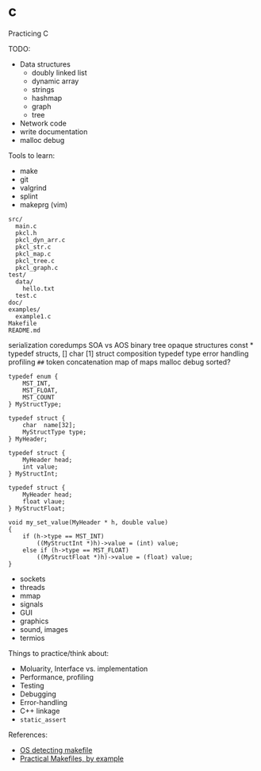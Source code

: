 # c
Practicing C

TODO:

* Data structures
    * doubly linked list
    * dynamic array
    * strings
    * hashmap
    * graph
    * tree
* Network code
* write documentation
* malloc debug

Tools to learn:

* make
* git
* valgrind
* splint
* makeprg (vim)

```
src/
  main.c
  pkcl.h
  pkcl_dyn_arr.c
  pkcl_str.c
  pkcl_map.c
  pkcl_tree.c
  pkcl_graph.c
test/
  data/
    hello.txt
  test.c
doc/
examples/
  example1.c
Makefile
README.md
```

serialization
coredumps
SOA vs AOS
binary tree
opaque structures
const *
typedef structs, []
char [1]
struct composition
typedef type
error handling
profiling
`##` token concatenation
map of maps
malloc debug
sorted?

```
typedef enum {
    MST_INT,
    MST_FLOAT,
    MST_COUNT
} MyStructType;

typedef struct {
    char  name[32];
    MyStructType type;
} MyHeader;

typedef struct {
    MyHeader head;
    int value;
} MyStructInt;

typedef struct {
    MyHeader head;
    float vlaue;
} MyStructFloat;

void my_set_value(MyHeader * h, double value)
{
    if (h->type == MST_INT)
        ((MyStructInt *)h)->value = (int) value;
    else if (h->type == MST_FLOAT)
        ((MyStructFloat *)h)->value = (float) value;
}
```

* sockets
* threads
* mmap
* signals
* GUI
* graphics
* sound, images
* termios

Things to practice/think about:

* Moluarity, Interface vs. implementation
* Performance, profiling
* Testing
* Debugging
* Error-handling
* C++ linkage
* `static_assert`

References:

* [OS detecting makefile](https://stackoverflow.com/questions/714100/os-detecting-makefile)
* [Practical Makefiles, by example](http://nuclear.mutantstargoat.com/articles/make/#writing-install-uninstall-rules)
